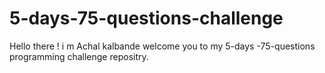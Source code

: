 # 5-days-75-questions-challenge
Hello there ! i m Achal kalbande welcome you to my 5-days -75-questions programming challenge repositry.
